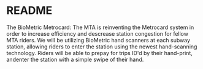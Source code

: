 # README
The BioMetric Metrocard:
The MTA is reinventing the Metrocard system in order to increase efficiency and descrease station congestion for fellow MTA riders. We will be utilizing BioMetric hand scanners at each subway station, allowing riders to enter the station using the newest hand-scanning technology.
Riders will be able to prepay for trips ID'd by their hand-print, andenter the station with a simple swipe of their hand.
